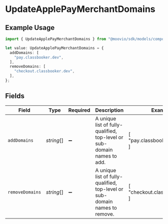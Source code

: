 # UpdateApplePayMerchantDomains

## Example Usage

```typescript
import { UpdateApplePayMerchantDomains } from "@moovio/sdk/models/components";

let value: UpdateApplePayMerchantDomains = {
  addDomains: [
    "pay.classbooker.dev",
  ],
  removeDomains: [
    "checkout.classbooker.dev",
  ],
};
```

## Fields

| Field                                                                      | Type                                                                       | Required                                                                   | Description                                                                | Example                                                                    |
| -------------------------------------------------------------------------- | -------------------------------------------------------------------------- | -------------------------------------------------------------------------- | -------------------------------------------------------------------------- | -------------------------------------------------------------------------- |
| `addDomains`                                                               | *string*[]                                                                 | :heavy_minus_sign:                                                         | A unique list of fully-qualified, top-level or sub-domain names to add.    | [<br/>"pay.classbooker.dev"<br/>]                                          |
| `removeDomains`                                                            | *string*[]                                                                 | :heavy_minus_sign:                                                         | A unique list of fully-qualified, top-level or sub-domain names to remove. | [<br/>"checkout.classbooker.dev"<br/>]                                     |
